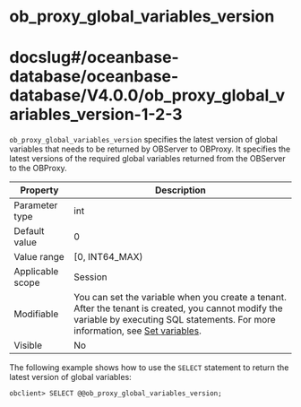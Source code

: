 ob_proxy_global_variables_version
======================================================
# docslug#/oceanbase-database/oceanbase-database/V4.0.0/ob_proxy_global_variables_version-1-2-3
`ob_proxy_global_variables_version` specifies the latest version of global variables that needs to be returned by OBServer to OBProxy. It specifies the latest versions of the required global variables returned from the OBServer to the OBProxy.


| **Property** | **Description** |
|--------|---------------------------------------------------------------------------------------------------------|
| Parameter type | int |
| Default value | 0 |
| Value range | [0, INT64_MAX) |
| Applicable scope | Session |
| Modifiable | You can set the variable when you create a tenant. After the tenant is created, you cannot modify the variable by executing SQL statements. For more information, see [Set variables](../../../6.user-guide/6.basic-database-management/2.configuration-management/3.set-variables.md). |
| Visible | No |



The following example shows how to use the `SELECT` statement to return the latest version of global variables:

```unknow
obclient> SELECT @@ob_proxy_global_variables_version;
```


